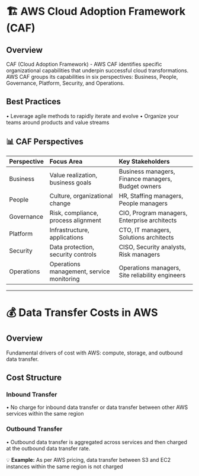 # 🏗️ AWS Cloud Adoption Framework (CAF)

## Overview
CAF (Cloud Adoption Framework) - AWS CAF identifies specific organizational capabilities that underpin successful cloud transformations.
AWS CAF groups its capabilities in six perspectives: Business, People, Governance, Platform, Security, and Operations.

## Best Practices
• Leverage agile methods to rapidly iterate and evolve
• Organize your teams around products and value streams

## 📊 CAF Perspectives

| Perspective | Focus Area | Key Stakeholders |
|:------------|:-----------|:-----------------|
| Business    | Value realization, business goals | Business managers, Finance managers, Budget owners |
| People      | Culture, organizational change | HR, Staffing managers, People managers |
| Governance  | Risk, compliance, process alignment | CIO, Program managers, Enterprise architects |
| Platform    | Infrastructure, applications | CTO, IT managers, Solutions architects |
| Security    | Data protection, security controls | CISO, Security analysts, Risk managers |
| Operations  | Operations management, service monitoring | Operations managers, Site reliability engineers |

---

# 💰 Data Transfer Costs in AWS

## Overview
Fundamental drivers of cost with AWS: compute, storage, and outbound data transfer.

## Cost Structure
### Inbound Transfer
• No charge for inbound data transfer or data transfer between other AWS services within the same region

### Outbound Transfer
• Outbound data transfer is aggregated across services and then charged at the outbound data transfer rate.

💡 **Example:**
As per AWS pricing, data transfer between S3 and EC2 instances within the same region is not charged